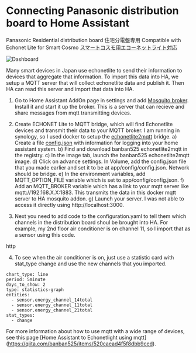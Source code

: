 # Connecting Panasonic distribution board to Home Assistant

Panasonic Residential distribution board 
住宅分電盤専用 
Compatible with Echonet Lite for Smart Cosmo
[スマートコスモ用エコーネットライト対応](https://www2.panasonic.biz/jp/densetsu/denro/compact21/smartcosmo/hems/)

![Dashboard](https://github.com/franklinr/amcrestDoorbellHomeAssistant/blob/204fd846c63da347bc2cde105e8add385d705374/dash.png)

Many smart devices in Japan use echonetlite to send their information to devices that aggregate that information.  To import this data into HA, we setup a MQTT server that will collect echonetlite data and publish it.  Then HA can read this server and import that data into HA.

1) Go to Home Assistant AddOn page in settings and add [Mosquito broker](https://github.com/home-assistant/addons/tree/master/mosquitto).  Install it and start it up the broker.  This is a server that can recieve and share messages from mqtt transmitting devices.

2) Create ECHONET Lite to MQTT bridge, which will find Echonetlite devices and transmit their data to your MQTT broker.  I am running in synology, so I used docker to setup the [echonetlite2mqtt](https://github.com/banban525/echonetlite2mqtt) bridge.
  a) Create a file [config.json](http://dsls) with information for logging into your home assistant system.
  b) Find and download banban525 echonetlite2mqtt in the registry.
  c) In the image tab, launch the banban525 echonetlite2mqtt image. 
  d) Click on advance settings.  In Volume, add the config.json file that you made earlier and set it to be at app/config/config.json.  Network should be bridge.
  e) In the environment variables, add MQTT_OPTION_FILE variable which is set to app/config/config.json.
  f) Add an MQTT_BROKER variable which has a link to your mqtt server like mqtt://192.168.X.X:1883.  This transmits the data in this docker mqtt server to HA mosquito addon.
  g) Launch your server. I was not able to access it directly using http://localhost:3000.
  
3) Next you need to add code to the configuration.yaml to tell them which channels in the distribution board shoul be brought into HA.  For example, my 2nd floor air conditioner is on channel 11, so I import that as a sensor using this code.

http

4) To see when the air conditioner is on, just use a statistic card with stat_type change and use the new channels that you imported.
```
chart_type: line
period: 5minute
days_to_show: 2
type: statistics-graph
entities:
  - sensor.energy_channel_14total
  - sensor.energy_channel_11total
  - sensor.energy_channel_21total
stat_types:
  - change
```

For more information about how to use mqtt with a wide range of devices, see this page [Home Assistant to Echonetlight using mqtt] (https://qiita.com/banban525/items/520caead4f5f8dbb9ced).


